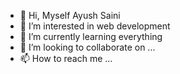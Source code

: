 - 👋 Hi, Myself Ayush Saini
- 👀 I’m interested in web development
- 🌱 I’m currently learning everything
- 💞️ I’m looking to collaborate on ...
- 📫 How to reach me ...

<!---
ayushsaini12/ayushsaini12 is a ✨ special ✨ repository because its `README.md` (this file) appears on your GitHub profile.
You can click the Preview link to take a look at your changes.
--->
